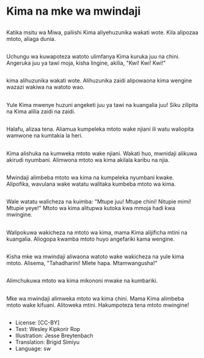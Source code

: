 # Kima na mke wa mwindaji

##
Katika msitu wa Miwa, paliishi
Kima aliyehuzunika wakati
wote.
Kila alipozaa mtoto, aliaga
dunia.


##
Uchungu wa kuwapoteza
watoto ulimfanya Kima kuruka
juu na chini.
Angeruka juu ya tawi moja,
kisha lingine, akilia, "Kwi! Kwi!
Kwi!"


##
kima alihuzunika wakati wote.
Alihuzunika zaidi alipowaona
kima wengine wazazi wakiwa
na watoto wao.


##
Yule Kima mwenye huzuni
angeketi juu ya tawi na
kuangalia juu!
Siku zilipita na Kima alilia zaidi
na zaidi.


##
Halafu, alizaa tena.
Aliamua kumpeleka mtoto wake
njiani ili watu waliopita
wamwone na kumtakia la heri.


##
Kima alishuka na kumweka
mtoto wake njiani.
Wakati huo, mwnidaji alikuwa
akirudi nyumbani.
Alimwona mtoto wa kima
akilala karibu na njia.


##
Mwindaji alimbeba mtoto wa
kima na kumpeleka nyumbani
kwake.
Alipofika, wavulana wake
watatu walitaka kumbeba mtoto
wa kima.


##
Wale watatu walicheza na
kuimba:
"Mtupe juu!
Mtupe chini!
Nitupie mimi!
Mtupie yeye!"
Mtoto wa kima alitupwa kutoka
kwa mmoja hadi kwa mwingine.


##
Walipokuwa wakicheza na
mtoto wa kima, mama Kima
alijificha mtini na kuangalia.
Aliogopa kwamba mtoto huyo
angefariki kama wengine.


##
Kisha mke wa mwindaji
aliwaona watoto wake
wakicheza na yule kima mtoto.
Alisema, "Tahadharini! Mlete
hapa. Mtamwangusha!"


##
Alimchukuwa mtoto wa kima
mikononi mwake na kumbariki.


##
Mke wa mwindaji alimweka
mtoto wa kima chini.
Mama Kima alimbeba mtoto
wake kifuani.
Alitoweka mtini.
Hakumpoteza tena mtoto
mwingine!


##
* License: [CC-BY]
* Text: Wesley Kipkorir Rop
* Illustration: Jesse Breytenbach
* Translation: Brigid Simiyu
* Language: sw
